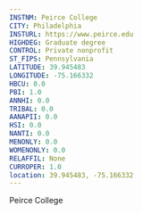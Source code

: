 ```yaml
---
INSTNM: Peirce College
CITY: Philadelphia
INSTURL: https://www.peirce.edu
HIGHDEG: Graduate degree
CONTROL: Private nonprofit
ST_FIPS: Pennsylvania
LATITUDE: 39.945483
LONGITUDE: -75.166332
HBCU: 0.0
PBI: 1.0
ANNHI: 0.0
TRIBAL: 0.0
AANAPII: 0.0
HSI: 0.0
NANTI: 0.0
MENONLY: 0.0
WOMENONLY: 0.0
RELAFFIL: None
CURROPER: 1.0
location: 39.945483, -75.166332
---
```

Peirce College